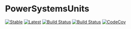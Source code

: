 # PowerSystemsUnits

[![Stable](https://img.shields.io/badge/docs-stable-blue.svg)](https://invenia.github.io/PowerSystemsUnits.jl/stable)
[![Latest](https://img.shields.io/badge/docs-latest-blue.svg)](https://invenia.github.io/PowerSystemsUnits.jl/latest)
[![Build Status](https://travis-ci.org/invenia/PowerSystemsUnits.jl.svg?branch=master)](https://travis-ci.org/invenia/PowerSystemsUnits.jl)
[![Build Status](https://ci.appveyor.com/api/projects/status/github/invenia/PowerSystemsUnits.jl?svg=true)](https://ci.appveyor.com/project/invenia/PowerSystemsUnits-jl)
[![CodeCov](https://codecov.io/gh/invenia/PowerSystemsUnits.jl/branch/master/graph/badge.svg)](https://codecov.io/gh/invenia/PowerSystemsUnits.jl)
